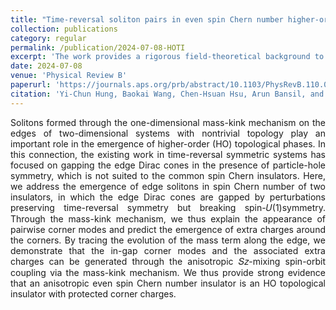 ```yaml
---
title: "Time-reversal soliton pairs in even spin Chern number higher-order topological insulators"
collection: publications
category: regular
permalink: /publication/2024-07-08-HOTI
excerpt: 'The work provides a rigorous field-theoretical background to the higher-order topological insulator phase discovered in double quantum spin Hall insulators driven by anisotropic spin-(1) symmetry breaking perturbations.'
date: 2024-07-08
venue: 'Physical Review B'
paperurl: 'https://journals.aps.org/prb/abstract/10.1103/PhysRevB.110.035125'
citation: 'Yi-Chun Hung, Baokai Wang, Chen-Hsuan Hsu, Arun Bansil, and Hsin Lin. Time-reversal soliton pairs in even spin Chern number higher-order topological insulators <i>Phys. Rev. B 110</i>, 035125 (2024).'
---
```

<p style="text-align: justify;">
Solitons formed through the one-dimensional mass-kink mechanism on the edges of two-dimensional systems with nontrivial topology play an important role in the emergence of higher-order (HO) topological phases. In this connection, the existing work in time-reversal symmetric systems has focused on gapping the edge Dirac cones in the presence of particle-hole symmetry, which is not suited to the common spin Chern insulators. Here, we address the emergence of edge solitons in spin Chern number of two insulators, in which the edge Dirac cones are gapped by perturbations preserving time-reversal symmetry but breaking spin-𝑈⁡(1)symmetry. Through the mass-kink mechanism, we thus explain the appearance of pairwise corner modes and predict the emergence of extra charges around the corners. By tracing the evolution of the mass term along the edge, we demonstrate that the in-gap corner modes and the associated extra charges can be generated through the anisotropic 𝑆𝑧-mixing spin-orbit coupling via the mass-kink mechanism. We thus provide strong evidence that an anisotropic even spin Chern number insulator is an HO topological insulator with protected corner charges.
</p>
